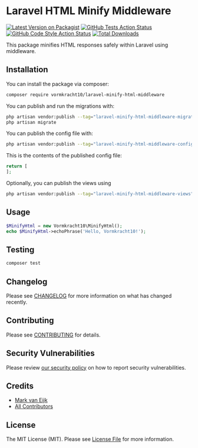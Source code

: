 # Laravel HTML Minify Middleware

[![Latest Version on Packagist](https://img.shields.io/packagist/v/vormkracht10/laravel-minify-html-middleware.svg?style=flat-square)](https://packagist.org/packages/vormkracht10/laravel-minify-html-middleware)
[![GitHub Tests Action Status](https://img.shields.io/github/actions/workflow/status/vormkracht10/laravel-minify-html-middleware/run-tests.yml?branch=main&label=tests&style=flat-square)](https://github.com/vormkracht10/laravel-minify-html-middleware/actions?query=workflow%3Arun-tests+branch%3Amain)
[![GitHub Code Style Action Status](https://img.shields.io/github/actions/workflow/status/vormkracht10/laravel-minify-html-middleware/fix-php-code-style-issues.yml?branch=main&label=code%20style&style=flat-square)](https://github.com/vormkracht10/laravel-minify-html-middleware/actions?query=workflow%3A"Fix+PHP+code+style+issues"+branch%3Amain)
[![Total Downloads](https://img.shields.io/packagist/dt/vormkracht10/laravel-minify-html-middleware.svg?style=flat-square)](https://packagist.org/packages/vormkracht10/laravel-minify-html-middleware)

This package minifies HTML responses safely within Laravel using middleware.

## Installation

You can install the package via composer:

```bash
composer require vormkracht10/laravel-minify-html-middleware
```

You can publish and run the migrations with:

```bash
php artisan vendor:publish --tag="laravel-minify-html-middleware-migrations"
php artisan migrate
```

You can publish the config file with:

```bash
php artisan vendor:publish --tag="laravel-minify-html-middleware-config"
```

This is the contents of the published config file:

```php
return [
];
```

Optionally, you can publish the views using

```bash
php artisan vendor:publish --tag="laravel-minify-html-middleware-views"
```

## Usage

```php
$MinifyHtml = new Vormkracht10\MinifyHtml();
echo $MinifyHtml->echoPhrase('Hello, Vormkracht10!');
```

## Testing

```bash
composer test
```

## Changelog

Please see [CHANGELOG](CHANGELOG.md) for more information on what has changed recently.

## Contributing

Please see [CONTRIBUTING](CONTRIBUTING.md) for details.

## Security Vulnerabilities

Please review [our security policy](../../security/policy) on how to report security vulnerabilities.

## Credits

- [Mark van Eijk](https://github.com/markvaneijk)
- [All Contributors](../../contributors)

## License

The MIT License (MIT). Please see [License File](LICENSE.md) for more information.
